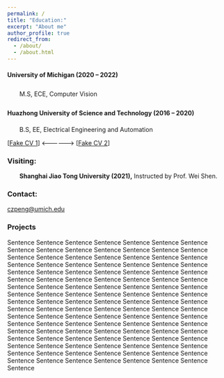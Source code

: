 ```yaml
---
permalink: /
title: "Education:"
excerpt: "About me"
author_profile: true
redirect_from: 
  - /about/
  - /about.html
---
```


<div style="line-height:30px;"><b> University of Michigan (2020 – 2022) </b>
<p style="text-indent:2em"> M.S, ECE, Computer Vision </p>

<b> Huazhong University of Science and Technology (2016 – 2020) </b></div>
<p style="text-indent:2em"> B.S, EE, Electrical Engineering and Automation </p>

[[Fake CV 1](https://github.com/Pengchengzhi/Pengchengzhi.github.io/blob/master/files/cv/fake%20cv.pdf)]
<------> [[Fake CV 2](https://github.com/Pengchengzhi/Pengchengzhi.github.io/blob/master/files/cv/fake%20cv.pdf)]

### **Visiting:**

<p style="text-indent:2em"> <b> Shanghai Jiao Tong University (2021),</b> Instructed by Prof. Wei Shen.</p>

### **Contact:**

czpeng@umich.edu

### Projects

Sentence Sentence Sentence Sentence Sentence Sentence Sentence Sentence Sentence Sentence Sentence Sentence Sentence Sentence Sentence Sentence Sentence Sentence Sentence Sentence Sentence Sentence Sentence Sentence Sentence Sentence Sentence Sentence Sentence Sentence Sentence Sentence Sentence Sentence Sentence Sentence Sentence Sentence Sentence Sentence Sentence Sentence Sentence Sentence Sentence Sentence Sentence Sentence Sentence Sentence Sentence Sentence Sentence Sentence Sentence Sentence Sentence Sentence Sentence Sentence 
Sentence Sentence Sentence Sentence Sentence Sentence Sentence Sentence Sentence Sentence Sentence Sentence Sentence Sentence Sentence Sentence Sentence Sentence Sentence Sentence Sentence Sentence Sentence Sentence Sentence Sentence Sentence Sentence Sentence Sentence Sentence Sentence Sentence Sentence Sentence Sentence Sentence Sentence Sentence Sentence Sentence Sentence Sentence Sentence Sentence Sentence Sentence Sentence Sentence Sentence Sentence Sentence Sentence Sentence Sentence Sentence Sentence Sentence Sentence Sentence 







<!---Activity and Service--->
<!---Experience--->
